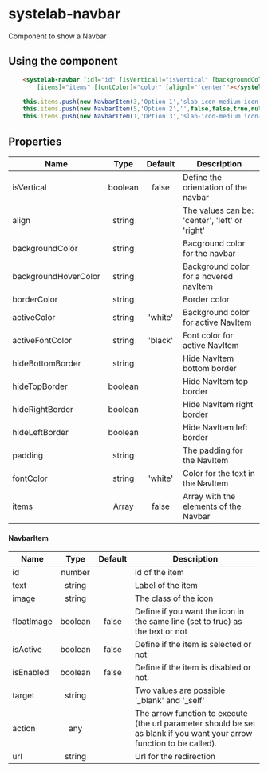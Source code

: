# systelab-navbar

Component to show a Navbar

## Using the component

```html
    <systelab-navbar [id]="id" [isVertical]="isVertical" [backgroundColor]="color" [backgroundHoverColor]="color"
        [items]="items" [fontColor]="color" [align]="'center'"></systelab-navbar>
```

```javascript
    this.items.push(new NavbarItem(3,'Option 1','slab-icon-medium icon-calendar',true,false,true,() => this.showModal()));
    this.items.push(new NavbarItem(5,'Option 2','',false,false,true,null,'_blank','https://werfen.com'));
    this.items.push(new NavbarItem(1,'OPtion 3','slab-icon-medium icon-home',false,true,true,null,'_self','https://google.com'));
```

## Properties

| Name | Type | Default | Description |
| ---- |:----:|:-------:| ----------- |
| isVertical | boolean |false | Define the orientation of the navbar |
| align | string | | The values can be: 'center', 'left' or 'right' |
| backgroundColor | string | | Bacground color for the navbar|
| backgroundHoverColor | string | | Background color for a hovered navItem|
| borderColor | string | | Border color |
| activeColor | string | 'white' | Background color for active NavItem|
| activeFontColor | string | 'black'| Font color for active NavItem |
| hideBottomBorder | string | | Hide NavItem bottom border |
| hideTopBorder | boolean | | Hide NavItem top border |
| hideRightBorder | boolean | | Hide NavItem right border |
| hideLeftBorder | boolean | | Hide NavItem left border |
| padding | string | | The padding for the NavItem|
| fontColor | string |'white' | Color for the text in the NavItem |
| items | Array<NavbarItem> | false | Array with the elements of the Navbar|

#### NavbarItem

| Name | Type | Default | Description |
| ---- |:----:|:-------:| ----------- |
| id | number | | id of the item |
| text | string | | Label of the item |
| image | string | | The class of the icon|
| floatImage | boolean | false | Define if you want the icon in the same line (set to true) as the text or not|
| isActive | boolean | false | Define if the item is selected or not |
| isEnabled | boolean | false | Define if the item is disabled or not.|
| target | string | | Two values are possible '_blank' and '_self' |
| action | any | | The arrow function to execute (the url parameter should be set as blank if you want your arrow function to be called).  |
| url | string | | Url for the redirection |
